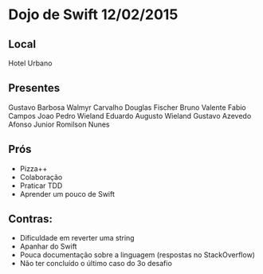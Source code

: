 Dojo de Swift 12/02/2015
========================

Local
-----
Hotel Urbano

Presentes
---------
Gustavo Barbosa
Walmyr Carvalho
Douglas Fischer
Bruno Valente
Fabio Campos
Joao Pedro Wieland
Eduardo Augusto Wieland
Gustavo Azevedo
Afonso Junior
Romilson Nunes

Prós
-----
- Pizza++
- Colaboração
- Praticar TDD
- Aprender um pouco de Swift

Contras:
--------
- Dificuldade em reverter uma string
- Apanhar do Swift
- Pouca documentação sobre a linguagem (respostas no StackOverflow)
- Não ter concluído o último caso do 3o desafio
